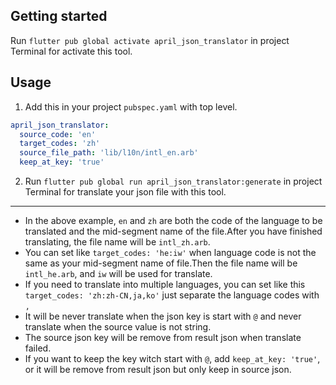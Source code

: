 <!--
This README describes the package. If you publish this package to pub.dev,
this README's contents appear on the landing page for your package.

For information about how to write a good package README, see the guide for
[writing package pages](https://dart.dev/guides/libraries/writing-package-pages).

For general information about developing packages, see the Dart guide for
[creating packages](https://dart.dev/guides/libraries/create-library-packages)
and the Flutter guide for
[developing packages and plugins](https://flutter.dev/developing-packages).
-->

## Getting started

Run `flutter pub global activate april_json_translator` in project Terminal for activate this tool.

## Usage

1. Add this in your project `pubspec.yaml` with top level.

```yaml
april_json_translator:
  source_code: 'en'
  target_codes: 'zh'
  source_file_path: 'lib/l10n/intl_en.arb'
  keep_at_key: 'true'
```

2. Run `flutter pub global run april_json_translator:generate` in project Terminal for translate
   your json file with this tool.

---

- In the above example, `en` and `zh` are both the code of the language to be translated and the
  mid-segment name of the file.After you have finished translating, the file name will
  be `intl_zh.arb`.
- You can set like `target_codes: 'he:iw'` when language code is not the same as your mid-segment
  name of file.Then the file name will be `intl_he.arb`, and `iw` will be used for translate.
- If you need to translate into multiple languages, you can set like
  this `target_codes: 'zh:zh-CN,ja,ko'` just separate the language codes with `,`
- It will be never translate when the json key is start with `@` and never translate when the source
  value is not string.
- The source json key will be remove from result json when translate failed.
- If you want to keep the key witch start with `@`, add `keep_at_key: 'true'`, or it will be remove
  from result json but only keep in source json.